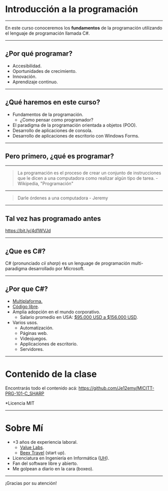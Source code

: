 # Introducción a la programación

---

En este curso conoceremos los **fundamentos** de la programación utilizando el lenguaje de programación llamada C#.

---

## ¿Por qué programar?

- Accesibilidad.
- Oportunidades de crecimiento.
- Innovación.
- Aprendizaje continuo.

---

## ¿Qué haremos en este curso?

- Fundamentos de la programación.
    - ¿Como pensar como programador?
- El paradigma de la programación orientada a objetos (POO).
- Desarrollo de aplicaciones de consola.
- Desarrollo de aplicaciones de escritorio con Windows Forms.

---

## Pero primero, ¿qué es programar?

---

> La programación es el proceso de crear un conjunto de instrucciones que le dicen a una computadora como realizar algún tipo de tarea. - Wikipedia, "Programación"

---

> Darle órdenes a una computadora - Jeremy

---

## Tal vez has programado antes

https://bit.ly/4d1WVJd

---

## ¿Que es C#?

C# (pronunciado *cii sharp*) es un lenguage de programación multi-paradigma desarrollado por Microsoft.

---

## ¿Por que C#?

- [Multiplaforma.](https://dotnet.microsoft.com/en-us/apps/maui)
- [Código libre](https://github.com/dotnet/csharplang).
- Amplia adopción en el mundo corporativo.
    - Salario promedio en USA: [$95.000 USD a $156.000 USD](https://www.glassdoor.com/Salaries/dotnet-engineer-salary-SRCH_KO0,15.htm).
- Varios usos.
    - Automatización.
    - Páginas web.
    - Videojuegos.
    - Applicaciones de escritorio.
    - Servidores.

---

# Contenido de la clase

Encontrarás todo el contenido acá: https://github.com/Je12emy/MICITT-PRG-101-C_SHARP

\*Licencia MIT

---

# Sobre Mí

- +3 años de experiencia laboral.
    - [Value Labs](https://www.valuelabs.com/).
    - [Beex Travel](https://youtu.be/yZoX_pySZX0) (start up).
- Licenciatura en Ingeniería en Informática ([UH](https://uh.ac.cr/carreras/detalle/ingenieriainformatica)).
- Fan del software libre y abierto.
- Me golpean a diario en la cara (boxeo).

---

¡Gracias por su atención!
